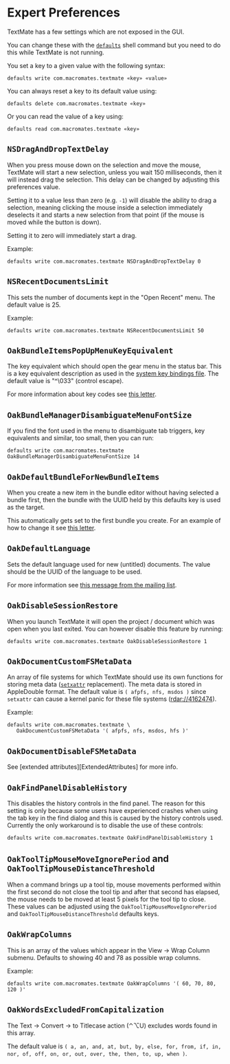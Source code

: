 # Expert Preferences

TextMate has a few settings which are not exposed in the GUI.

You can change these with the [`defaults`](http://developer.apple.com/documentation/Darwin/Reference/ManPages/man1/defaults.1.html) shell command but you need to do this while TextMate is not running.

You set a key to a given value with the following syntax:

    defaults write com.macromates.textmate «key» «value»

You can always reset a key to its default value using:

    defaults delete com.macromates.textmate «key»

Or you can read the value of a key using:

    defaults read com.macromates.textmate «key»


## `NSDragAndDropTextDelay`

When you press mouse down on the selection and move the mouse, TextMate will start a new selection, unless you wait 150 milliseconds, then it will instead drag the selection. This delay can be changed by adjusting this preferences value.

Setting it to a value less than zero (e.g. `-1`) will disable the ability to drag a selection, meaning clicking the mouse inside a selection immediately deselects it and starts a new selection from that point (if the mouse is moved while the button is down).

Setting it to zero will immediately start a drag.

Example:

    defaults write com.macromates.textmate NSDragAndDropTextDelay 0


## `NSRecentDocumentsLimit`

This sets the number of documents kept in the "Open Recent" menu. The default value is 25.

Example:

    defaults write com.macromates.textmate NSRecentDocumentsLimit 50

## `OakBundleItemsPopUpMenuKeyEquivalent`

The key equivalent which should open the gear menu in the status bar. This is a key equivalent description as used in the [system key bindings file](http://macromates.com/blog/archives/2005/07/05/key-bindings-for-switchers/). The default value is "^\033" (control escape).

For more information about key codes see [this letter](http://lists.macromates.com/pipermail/textmate/2006-April/009955.html).

## `OakBundleManagerDisambiguateMenuFontSize`

If you find the font used in the menu to disambiguate tab triggers, key equivalents and similar, too small, then you can run:

    defaults write com.macromates.textmate OakBundleManagerDisambiguateMenuFontSize 14

## `OakDefaultBundleForNewBundleItems`

When you create a new item in the bundle editor without having selected a bundle first, then the bundle with the UUID held by this defaults key is used as the target.

This automatically gets set to the first bundle you create. For an example of how to change it see [this letter](http://lists.macromates.com/pipermail/textmate/2006-May/010651.html).

## `OakDefaultLanguage`

Sets the default language used for new (untitled) documents. The value should be the UUID of the language to be used.

For more information see [this message from the mailing list](http://lists.macromates.com/pipermail/textmate/2006-February/008276.html).


## `OakDisableSessionRestore`

When you launch TextMate it will open the project / document which was open when you last exited. You can however disable this feature by running:

    defaults write com.macromates.textmate OakDisableSessionRestore 1


## `OakDocumentCustomFSMetaData`

An array of file systems for which TextMate should use its own functions for storing meta data ([`setxattr`](http://developer.apple.com/documentation/Darwin/Reference/ManPages/man2/setxattr.2.html) replacement). The meta data is stored in AppleDouble format. The default value is `( afpfs, nfs, msdos )` since `setxattr` can cause a kernel panic for these file systems ([rdar://4162474](rdar://problem/4162474)).

Example:

    defaults write com.macromates.textmate \
       OakDocumentCustomFSMetaData '( afpfs, nfs, msdos, hfs )'


## `OakDocumentDisableFSMetaData`

See [extended attributes][ExtendedAttributes] for more info.

## `OakFindPanelDisableHistory`

This disables the history controls in the find panel. The reason for this setting is only because some users have experienced crashes when using the tab key in the find dialog and this is caused by the history controls used. Currently the only workaround is to disable the use of these controls:

    defaults write com.macromates.textmate OakFindPanelDisableHistory 1

## `OakToolTipMouseMoveIgnorePeriod` and `OakToolTipMouseDistanceThreshold`

When a command brings up a tool tip, mouse movements performed within the first second do not close the tool tip and after that second has elapsed, the mouse needs to be moved at least 5 pixels for the tool tip to close. These values can be adjusted using the `OakToolTipMouseMoveIgnorePeriod` and `OakToolTipMouseDistanceThreshold` defaults keys.

## `OakWrapColumns`

This is an array of the values which appear in the View → Wrap Column submenu. Defaults to showing 40 and 78 as possible wrap columns.

Example:

    defaults write com.macromates.textmate OakWrapColumns '( 60, 70, 80, 120 )'    

## `OakWordsExcludedFromCapitalization`

The Text &#x2192; Convert &#x2192; to Titlecase action (&#x2303;&#x2325;U) excludes words found in this array.

The default value is `( a, an, and, at, but, by, else, for, from, if, in, nor, of, off, on, or, out, over, the, then, to, up, when )`.

